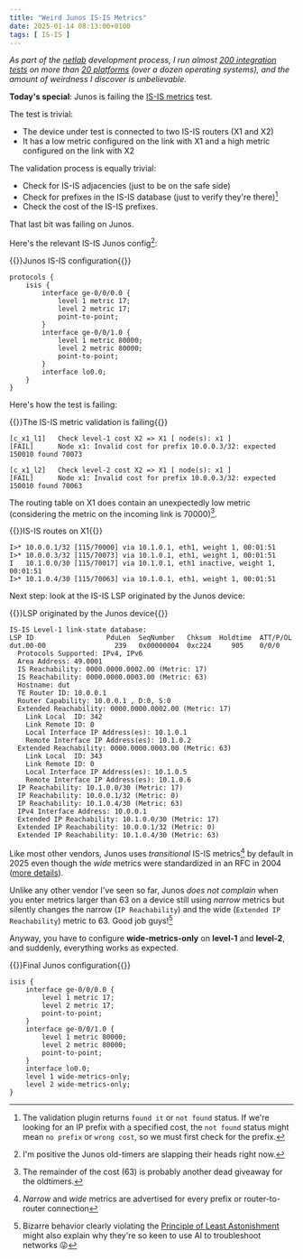 ```yaml
---
title: "Weird Junos IS-IS Metrics"
date: 2025-01-14 08:13:00+0100
tags: [ IS-IS ]
---
```

_As part of the [netlab](https://netlab.tools/) development process, I run almost [200 integration tests](https://tests.netlab.tools/) on more than [20 platforms](https://netlab.tools/platforms/) (over a dozen operating systems), and the amount of weirdness I discover is unbelievable._

**Today's special**: Junos is failing the [IS-IS metrics](https://github.com/ipspace/netlab/blob/dev/tests/integration/isis/11-cost.yml) test.

The test is trivial:

* The device under test is connected to two IS-IS routers (X1 and X2)
* It has a low metric configured on the link with X1 and a high metric configured on the link with X2

The validation process is equally trivial:
<!--more-->
* Check for IS-IS adjacencies (just to be on the safe side)
* Check for prefixes in the IS-IS database (just to verify they're there)[^VTT]
* Check the cost of the IS-IS prefixes.

[^VTT]: The validation plugin returns `found it` or `not found` status. If we're looking for an IP prefix with a specified cost, the `not found` status might mean `no prefix` or `wrong cost`, so we must first check for the prefix.

That last bit was failing on Junos.

Here's the relevant IS-IS Junos config[^HS]:

[^HS]: I'm positive the Junos old-timers are slapping their heads right now.

{{<cc>}}Junos IS-IS configuration{{</cc>}}
```
protocols {
    isis {
        interface ge-0/0/0.0 {
            level 1 metric 17;
            level 2 metric 17;
            point-to-point;
        }
        interface ge-0/0/1.0 {
            level 1 metric 80000;
            level 2 metric 80000;
            point-to-point;
        }
        interface lo0.0;
    }
}
```

Here's how the test is failing:

{{<cc>}}The IS-IS metric validation is failing{{</cc>}}
```
[c_x1_l1]   Check level-1 cost X2 => X1 [ node(s): x1 ]
[FAIL]      Node x1: Invalid cost for prefix 10.0.0.3/32: expected 150010 found 70073

[c_x1_l2]   Check level-2 cost X2 => X1 [ node(s): x1 ]
[FAIL]      Node x1: Invalid cost for prefix 10.0.0.3/32: expected 150010 found 70063
```

The routing table on X1 does contain an unexpectedly low metric (considering the metric on the incoming link is 70000)[^M63].

[^M63]: The remainder of the cost (63) is probably another dead giveaway for the oldtimers.

{{<cc>}}IS-IS routes on X1{{</cc>}}
```
I>* 10.0.0.1/32 [115/70000] via 10.1.0.1, eth1, weight 1, 00:01:51
I>* 10.0.0.3/32 [115/70073] via 10.1.0.1, eth1, weight 1, 00:01:51
I   10.1.0.0/30 [115/70017] via 10.1.0.1, eth1 inactive, weight 1, 00:01:51
I>* 10.1.0.4/30 [115/70063] via 10.1.0.1, eth1, weight 1, 00:01:51
```

Next step: look at the IS-IS LSP originated by the Junos device:

{{<cc>}}LSP originated by the Junos device{{</cc>}}
```
IS-IS Level-1 link-state database:
LSP ID                  PduLen  SeqNumber   Chksum  Holdtime  ATT/P/OL
dut.00-00                 239   0x00000004  0xc224     905    0/0/0
  Protocols Supported: IPv4, IPv6
  Area Address: 49.0001
  IS Reachability: 0000.0000.0002.00 (Metric: 17)
  IS Reachability: 0000.0000.0003.00 (Metric: 63)
  Hostname: dut
  TE Router ID: 10.0.0.1
  Router Capability: 10.0.0.1 , D:0, S:0
  Extended Reachability: 0000.0000.0002.00 (Metric: 17)
    Link Local  ID: 342
    Link Remote ID: 0
    Local Interface IP Address(es): 10.1.0.1
    Remote Interface IP Address(es): 10.1.0.2
  Extended Reachability: 0000.0000.0003.00 (Metric: 63)
    Link Local  ID: 343
    Link Remote ID: 0
    Local Interface IP Address(es): 10.1.0.5
    Remote Interface IP Address(es): 10.1.0.6
  IP Reachability: 10.1.0.0/30 (Metric: 17)
  IP Reachability: 10.0.0.1/32 (Metric: 0)
  IP Reachability: 10.1.0.4/30 (Metric: 63)
  IPv4 Interface Address: 10.0.0.1
  Extended IP Reachability: 10.1.0.0/30 (Metric: 17)
  Extended IP Reachability: 10.0.0.1/32 (Metric: 0)
  Extended IP Reachability: 10.1.0.4/30 (Metric: 63)
```

Like most other vendors, Junos uses *transitional* IS-IS metrics[^NW] by default in 2025 even though the *wide* metrics were standardized in an RFC in 2004 ([more details](https://isis.bgplabs.net/basic/4-metric/)).

[^NW]: *Narrow* and *wide* metrics are advertised for every prefix or router-to-router connection

Unlike any other vendor I've seen so far, Junos *does not complain* when you enter metrics larger than 63 on a device still using *narrow* metrics but silently changes the narrow (`IP Reachability`) and the wide (`Extended IP Reachability`) metric to 63. Good job guys![^AIT]

[^AIT]: Bizarre behavior clearly violating the [Principle of Least Astonishment](https://en.wikipedia.org/wiki/Principle_of_least_astonishment) might also explain why they're so keen to use AI to troubleshoot networks 😜

Anyway, you have to configure **wide-metrics-only** on **level-1** and **level-2**, and suddenly, everything works as expected.

{{<cc>}}Final Junos configuration{{</cc>}}
```
isis {
    interface ge-0/0/0.0 {
        level 1 metric 17;
        level 2 metric 17;
        point-to-point;
    }
    interface ge-0/0/1.0 {
        level 1 metric 80000;
        level 2 metric 80000;
        point-to-point;
    }
    interface lo0.0;
    level 1 wide-metrics-only;
    level 2 wide-metrics-only;
}
```

